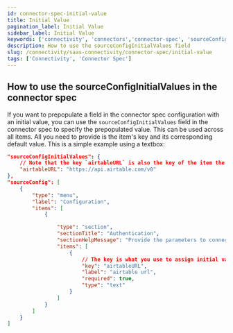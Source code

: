 ```yaml
---
id: connector-spec-initial-value
title: Initial Value
pagination_label: Initial Value
sidebar_label: Initial Value
keywords: ['connectivity', 'connectors','connector-spec', 'sourceConfigInitialValues']
description: How to use the sourceConfigInitialValues field
slug: /connectivity/saas-connectivity/connector-spec/initial-value
tags: ['Connectivity', 'Connector Spec']
---
```


## How to use the sourceConfigInitialValues in the connector spec

If you want to prepopulate a field in the connector spec configuration with an initial value, you can use the `sourceConfigInitialValues` field in the connector spec to specify the prepopulated value. This can be used across all items. All you need to provide is the item's key and its corresponding default value. This is a simple example using a textbox:

```json
"sourceConfigInitialValues": {
    // Note that the key `airtableURL` is also the key of the item the initial value is provided for
    "airtableURL": "https://api.airtable.com/v0"
},
"sourceConfig": [
    {
        "type": "menu",
        "label": "Configuration",
        "items": [
            {

                "type": "section",
                "sectionTitle": "Authentication",
                "sectionHelpMessage": "Provide the parameters to connect with the airtable worksheet.",
                "items": [
                    {
                        // The key is what you use to assign initial values to the spec
                        "key": "airtableURL",
                        "label": "airtable url",
                        "required": true,
                        "type": "text"
                    }
                ]
            }
        ]
    }
]
```